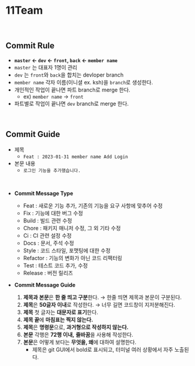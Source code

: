 # 11Team

<br>

## Commit Rule 
- **`master` <- `dev` <- `front`, `back` <- `member name`**
- `master` 는 대표자 1명이 관리
- `dev` 는 `front`와 `back`을 합치는 devloper branch
- `member name` 각자 이름(이니셜 ex. ksh)을 `branch`로 생성한다. 
- 개인적인 작업이 끝나면 파트 branch로 merge 한다. 
    - ex) `member name` -> `front`
- 파트별로 작업이 끝나면 `dev` branch로 merge 한다. 

<br>

## Commit Guide
- 제목
    - `Feat : 2023-01-31 member name Add Login`
- 본문 내용 
    - `로그인 기능을 추가했습니다.`   

<br>

- **Commit Message Type**
    - Feat : 새로운 기능 추가, 기존의 기능을 요구 사항에 맞추어 수정
    - Fix : 기능에 대한 버그 수정
    - Build : 빌드 관련 수정
    - Chore : 패키지 매니저 수정, 그 외 기타 수정
    - Ci : CI 관련 설정 수정
    - Docs : 문서, 주석 수정
    - Style : 코드 스타일, 포맷팅에 대한 수정
    - Refactor : 기능의 변화가 아닌 코드 리팩터링
    - Test : 테스트 코드 추가, 수정
    - Release : 버전 릴리즈

- **Commit Message Guide**
    1. **제목과 본문**은 **한 줄 띄고 구분**한다. → 한줄 띄면 제목과 본문이 구분된다. 
    2. **제목**은 **50글자 이내**로 작성한다. → 너무 길면 코드창이 지저분해진다. 
    3. **제목** 첫 글자는 **대문자로 표기**한다. 
    4. **제목 끝**에 **마침표는 찍지 않는다.**
    5. **제목**은 **명령문**으로, **과거형으로 작성하지 않는다.**
    6. **본문** 각행은 **72행 이내,** **줄바꿈**을 사용해 작성한다.
    7. **본문**은 어떻게 보다는 **무엇을, 왜**에 대하여 설명한다.
        - 제목은 git GUI에서 bold로 표시되고, 터미널 여러 상황에서 자주 노출된다.
